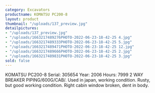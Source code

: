 ```yaml
---
category: Excavators
productname: KOMATSU PC200-8
layout: product
thumbnail: "/uploads/137_preview.jpg"
detailpictures:
- "/uploads/137_preview.jpg"
- "/uploads/1663217489276PHOTO-2022-06-23-18-42-25 4.jpg"
- "/uploads/1663217489333PHOTO-2022-06-23-18-42-25 5.jpg"
- "/uploads/1663217489471PHOTO-2022-06-23-18-42-25 12.jpg"
- "/uploads/1663217489666PHOTO-2022-06-23-18-42-25 2.jpg"
- "/uploads/1663217489831PHOTO-2022-06-23-18-42-25 3.jpg"
sold: false
---
```


KOMATSU PC200-8
Serial: 305654
Year: 2006
Hours: 7999
2 WAY BREAKER PIPING/600G/CAB/.
Used in japan, working condition.
Rusty, but&nbsp;good working condition.
Right cabin window broken, dent in body.


